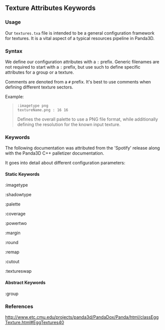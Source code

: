 Texture Attributes Keywords
--------------

### Usage ###
Our ``textures.txa`` file is intended to be a general configuration framework for textures. It is a vital aspect of a typical resources pipeline in Panda3D.

### Syntax ###
We define our configuration attributes with a ``:`` prefix. Generic filenames are not required to start with a ``:`` prefix, but use such to define specific attributes for a group or a texture.

Comments are denoted from a ``#`` prefix. It's best to use comments when defining different texture sectors.

Example:
> ```
> :imagetype png
> textureName.png : 16 16
> ```
> Defines the overall palette to use a PNG file format, while additionally defining the resolution for the known input texture.

### Keywords ###

The following documentation was attributed from the 'Spotify' release along with the Panda3D C++ palletizer documentation.

It goes into detail about different configuration parameters:

#### Static Keywords ####
:imagetype

:shadowtype

:palette

:coverage

:powertwo

:margin

:round

:remap

:cutout

:textureswap

#### Abstract Keywords ####

:group


### References ###
http://www.etc.cmu.edu/projects/panda3d/PandaDox/Panda/html/classEggTexture.html#EggTextures40

